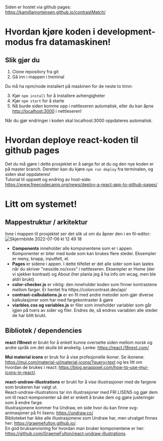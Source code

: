 Siden er hostet via github pages: https://kamillamortensen.github.io/contrastMatch/

# Hvordan kjøre koden i development-modus fra datamaskinen!
## Slik gjør du
1. Clone repository fra git
2. Gå inn i mappen i treminal

Du må ha npm/node installert på maskinen for de neste to trinn:

3. Kjør `npm install` for å installere avhengigheter
4. Kjør `npm start` for å starte
5. Nå burde siden komme opp i nettleseren automatisk, eller du kan åpne [http://localhost:3000](http://localhost:3000) i nettleseren! 

Når du gjør endringer i koden skal localhost:3000 oppdateres automatisk. 


# Hvordan deploye react-koden til github pages
Det du må gjøre i dette prosjektet er å sørge for at du og den nye koden er på master branch. Deretter kan du kjøre `npm run deploy` fra terminalen, og siden skal oppdateres! <br>
Tutorial til oppsett og endring av host-side: https://www.freecodecamp.org/news/deploy-a-react-app-to-github-pages/



# Litt om systemet!

## Mappestruktur / arkitektur
Inne i mappen til prosjektet ser det slik ut om du åpner den i en fil-editor: <br>
![Skjermbilde 2022-07-06 kl  12 49 18](https://user-images.githubusercontent.com/55190927/177533880-df8bbff6-0ba2-4050-a308-41f4fd9249fb.png)
<ul>
  <li><b>Components</b> inneholder alle komponentene som er i appen. Komponenter er biter med kode som kan brukes flere steder. Eksempler er meny, knapp, inputfelt, el.</li>
<li><b>Pages</b> er sidene i appen. I dette tilfellet er det alle sider som kan lastes når du skriver "nesside.no/xxxx" i nettleseren. Eksempler er Home (der vi sjekker kontrast) og About (her planla jeg å ha info om wcag, men ble aldri brukt)</li>
<li><b>color-checker.js</b> er viktig: den inneholder koden som finner kontrastene mellom farger. Er hentet fra https://colorcontrast.dev/api/</li>
<li><b>contrast-calbulations.js</b> er en fil med andre metoder som gjør diverse kalkulasjoner som har med fargekontraster å gjøre</li>
<li><b>viarbles.css og variables.js</b> er filer som inneholder variabler som går igjen på tvers av sider og filer. Endres de, så endres variablen alle steder de har blitt brukt. </li>
</ul>




## Bibliotek / dependencies

<b>react i18next</b> er brukt for å enkelt kunne oversette siden mellom norsk og andre språk om det skulle bli ønskelig. Lenke: https://react.i18next.com/

<b>Mui material icons</b> er bruk for å vise profesjonelle ikoner. Se ikonene: https://mui.com/material-ui/material-icons/?query=text og les litt om hvordan de brukes i react:  https://blog.wrappixel.com/how-to-use-mui-icons-in-react/. 

<b>react-undraw-illustrations</b> er brukt for å vise illustrasjoner med de fargene som brukeren har valgt ut. <br>
React-undraw-illustrations tar inn illustrasjoner med FRI LISENS og gjør dem om til react-komponenter så det er enkelt å bruke dem og gjøre justeringer som å endre farge. <br>
Illustrasjonene kommer fra Undraw, en side hvor du kan finne svg-animasjoner på fri lisens: https://undraw.co/ <br>
Biblioteket har ikke alle illustrasjonene som Undraw har, men utvalget finnes her: https://graemefulton.github.io/. <br> 
En god bruksanvisning for hvordan man bruker komponentene er her:  https://github.com/GraemeFulton/react-undraw-illustrations.

